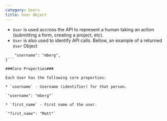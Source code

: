 ```yaml
---
category: Users
title: User Object
---
```


* `User` is used accross the API to represent a human taking an action (submitting a form, creating a project, etc).
* `User` is also used to identify API calls.
Bellow, an example of a returned `User` Object

```{
    "username": "mberg",
}```

###Core Properties###

Each User has the following core properties:

* `username` - Username (identifier) for that person.

`"username": "mberg"`

* `first_name` - First name of the user.

`"first_name": "Matt"`
